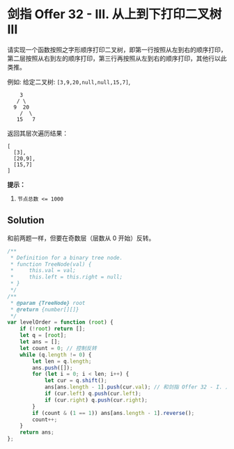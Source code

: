 # 剑指 Offer 32 - III. 从上到下打印二叉树 III

请实现一个函数按照之字形顺序打印二叉树，即第一行按照从左到右的顺序打印，第二层按照从右到左的顺序打印，第三行再按照从左到右的顺序打印，其他行以此类推。

例如:
给定二叉树: `[3,9,20,null,null,15,7]`,

```
    3
   / \
  9  20
    /  \
   15   7
```

返回其层次遍历结果：

```
[
  [3],
  [20,9],
  [15,7]
]
```

**提示：**

1. `节点总数 <= 1000`

## Solution

和前两题一样，但要在奇数层（层数从 0 开始）反转。

```js
/**
 * Definition for a binary tree node.
 * function TreeNode(val) {
 *     this.val = val;
 *     this.left = this.right = null;
 * }
 */
/**
 * @param {TreeNode} root
 * @return {number[][]}
 */
var levelOrder = function (root) {
    if (!root) return [];
    let q = [root];
    let ans = [];
    let count = 0; // 控制反转
    while (q.length != 0) {
        let len = q.length;
        ans.push([]);
        for (let i = 0; i < len; i++) {
            let cur = q.shift();
            ans[ans.length - 1].push(cur.val); // 和剑指 Offer 32 - I. 从上到下打印二叉树的不同
            if (cur.left) q.push(cur.left);
            if (cur.right) q.push(cur.right);
        }
        if (count & (1 == 1)) ans[ans.length - 1].reverse();
        count++;
    }
    return ans;
};
```
